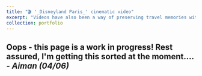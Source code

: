 ```yaml
---
title: "🎬 '_Disneyland Paris_' cinematic video"
excerpt: "Videos have also been a way of preserving travel memories with friends, and this one is one of my favorites that I made from a summer trip to Disneyland Paris in 2018. [Read more here](/portfolio/portfolio8_video_disneyland). <br/><br/><img src='/images/portfolio_disneyland.png'>"
collection: portfolio
---
```


Oops - this page is a work in progress! Rest assured, I'm getting this sorted at the moment.... - _Aiman (04/06)_
------
